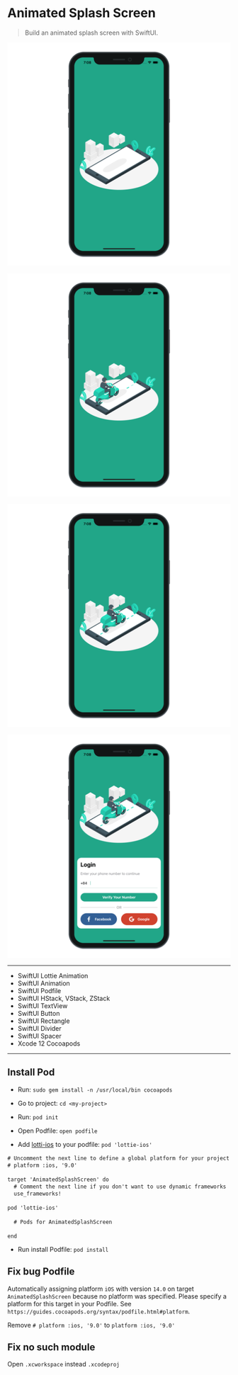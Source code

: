 # Animated Splash Screen

> Build an animated splash screen with SwiftUI.

![Animated Splash Screen 1](./AnimatedSplashScreen_1.png "Animated Splash Screen 1")

![Animated Splash Screen 2](./AnimatedSplashScreen_2.png "Animated Splash Screen 2")

![Animated Splash Screen 3](./AnimatedSplashScreen_3.png "Animated Splash Screen 3")

![Animated Splash Screen 4](./AnimatedSplashScreen_4.png "Animated Splash Screen 4")

---

- SwiftUI Lottie Animation
- SwiftUI Animation
- SwiftUI Podfile
- SwiftUI HStack, VStack, ZStack
- SwiftUI TextView
- SwiftUI Button
- SwiftUI Rectangle
- SwiftUI Divider
- SwiftUI Spacer
- Xcode 12 Cocoapods

---

## Install Pod

- Run: `sudo gem install -n /usr/local/bin cocoapods`

- Go to project: `cd <my-project>`

- Run: `pod init`

- Open Podfile: `open podfile`

- Add [lotti-ios](https://github.com/airbnb/lottie-ios) to your podfile: `pod 'lottie-ios'`

```
# Uncomment the next line to define a global platform for your project
# platform :ios, '9.0'

target 'AnimatedSplashScreen' do
  # Comment the next line if you don't want to use dynamic frameworks
  use_frameworks!

pod 'lottie-ios'

  # Pods for AnimatedSplashScreen

end
```

- Run install Podfile: `pod install`

## Fix bug Podfile

Automatically assigning platform `iOS` with version `14.0` on target `AnimatedSplashScreen` because no platform was specified. Please specify a platform for this target in your Podfile. See `https://guides.cocoapods.org/syntax/podfile.html#platform`.

Remove `# platform :ios, '9.0'` to `platform :ios, '9.0'`

## Fix no such module

Open `.xcworkspace` instead `.xcodeproj`
